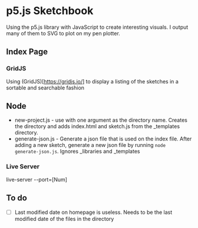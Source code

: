 # p5.js Sketchbook

Using the p5.js library with JavaScript to create interesting visuals. I output many of them to SVG to plot on my pen plotter.

## Index Page

### GridJS

Using (GridJS)[https://gridjs.io/] to display a listing of the sketches in a sortable and searchable fashion

## Node

- new-project.js - use with one argument as the directory name. Creates the directory and adds index.html and sketch.js from the \_templates directory.
- generate-json.js - Generate a json file that is used on the index file. After adding a new sketch, generate a new json file by running `node generate-json.js`. Ignores \_libraries and \_templates

### Live Server

live-server --port=[Num]

## To do

- [ ] Last modified date on homepage is useless. Needs to be the last modified date of the files in the directory
